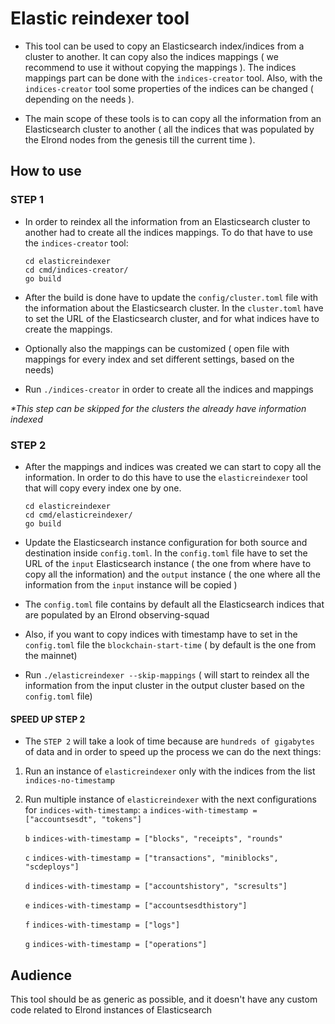 # Elastic reindexer tool

- This tool can be used to copy an Elasticsearch  index/indices from a cluster to another. It can copy also the indices 
mappings ( we recommend to use it without copying the mappings ). The indices mappings part can be done with the `indices-creator` tool.
Also, with the `indices-creator` tool some properties of the indices can be changed ( depending on the needs ).

- The main scope of these tools is to can copy all the information from an Elasticsearch cluster to another ( all the indices that was
populated by the Elrond nodes from the genesis till the current time ).

## How to use
### STEP 1
- In order to reindex all the information from an Elasticsearch cluster to another had to create all the indices mappings. 
To do that have to use the `indices-creator` tool:

    ```
    cd elasticreindexer
    cd cmd/indices-creator/
    go build 
    ```
  
- After the build is done have to update the `config/cluster.toml` file with the information about the Elasticsearch cluster. In the `cluster.toml` have to set the URL 
of the Elasticsearch cluster, and for what indices have to create the mappings.

- Optionally also the mappings can be customized ( open file with mappings for every index and set different settings, based on the needs)

- Run `./indices-creator` in order to create all the indices and mappings


_*This step can be skipped for the clusters the already have information indexed_ 

### STEP 2
- After the mappings and indices was created we can start to copy all the information. In order to do this have to use the `elasticreindexer` tool that 
will copy every index one by one.

    ```
    cd elasticreindexer
    cd cmd/elasticreindexer/
    go build 
    ```
- Update the Elasticsearch instance configuration for both source and destination inside `config.toml`. In the `config.toml` file have to set the 
URL of the `input` Elasticsearch instance ( the one from where have to copy all the information) and the `output` instance ( the one where all the information 
from the `input` instance will be copied )
- The `config.toml` file contains by default all the Elasticsearch indices that are populated by an Elrond observing-squad

- Also, if you want to copy indices with timestamp have to set in the `config.toml` file the `blockchain-start-time` ( by default is the one from the mainnet)

- Run `./elasticreindexer --skip-mappings` ( will start to reindex all the information from the input cluster in the output cluster based on the `config.toml` file)

#### SPEED UP STEP 2
- The `STEP 2` will take a look of time because are `hundreds of gigabytes` of data and in order to speed up the process we can do the 
next things:

1. Run an instance of `elasticreindexer` only with the indices from the list `indices-no-timestamp`
2. Run multiple instance of `elasticreindexer` with the next configurations for `indices-with-timestamp`:
    `a` `indices-with-timestamp = ["accountsesdt", "tokens"]`

    `b` `indices-with-timestamp = ["blocks", "receipts", "rounds"`

    `c` `indices-with-timestamp = ["transactions", "miniblocks", "scdeploys"]`

    `d` `indices-with-timestamp = ["accountshistory", "scresults"]`

    `e` `indices-with-timestamp = ["accountsesdthistory"]`

    `f` `indices-with-timestamp = ["logs"]`

    `g` `indices-with-timestamp = ["operations"]`

## Audience

This tool should be as generic as possible, and it doesn't have any custom code related to Elrond instances
of Elasticsearch

